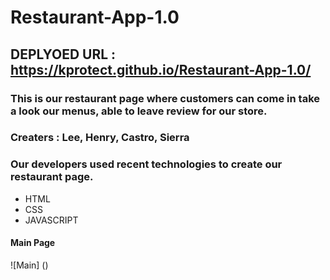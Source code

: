 # Restaurant-App-1.0

## DEPLYOED URL : https://kprotect.github.io/Restaurant-App-1.0/

### This is our restaurant page where customers can come in take a look our menus, able to leave review for our store.

### Creaters : Lee, Henry, Castro, Sierra

### Our developers used recent technologies to create our restaurant page. 
* HTML
* CSS
* JAVASCRIPT

#### Main Page 
![Main] ()

